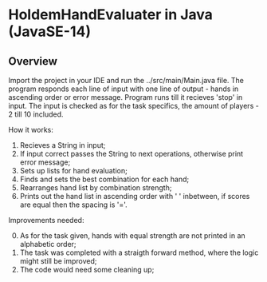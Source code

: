 # HoldemHandEvaluater in Java (JavaSE-14)

Overview
--------
Import the project in your IDE and run the ../src/main/Main.java file. The program responds each line of input with one line of output - hands in ascending order or error message. Program runs till it recieves 'stop' in input. The input is checked as for the task specifics, the amount of players - 2 till 10 included.

How it works:

1) Recieves a String in input;
2) If input correct passes the String to next operations, otherwise print error message;
3) Sets up lists for hand evaluation;
4) Finds and sets the best combination for each hand;
5) Rearranges hand list by combination strength;
6) Prints out the hand list in ascending order with ' ' inbetween, if scores are equal then the spacing is '='.


Improvements needed:

0) As for the task given, hands with equal strength are not printed in an alphabetic order;
1) The task was completed with a straigth forward method, where the logic might still be improved;
2) The code would need some cleaning up;
